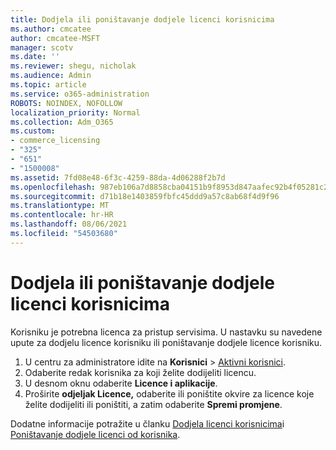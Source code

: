 ```yaml
---
title: Dodjela ili poništavanje dodjele licenci korisnicima
ms.author: cmcatee
author: cmcatee-MSFT
manager: scotv
ms.date: ''
ms.reviewer: shegu, nicholak
ms.audience: Admin
ms.topic: article
ms.service: o365-administration
ROBOTS: NOINDEX, NOFOLLOW
localization_priority: Normal
ms.collection: Adm_O365
ms.custom:
- commerce_licensing
- "325"
- "651"
- "1500008"
ms.assetid: 7fd08e48-6f3c-4259-88da-4d06288f2b7d
ms.openlocfilehash: 987eb106a7d8858cba04151b9f8953d847aafec92b4f05281c2bbde4edaf91e6
ms.sourcegitcommit: d71b18e1403859fbfc45ddd9a57c8ab68f4d9f96
ms.translationtype: MT
ms.contentlocale: hr-HR
ms.lasthandoff: 08/06/2021
ms.locfileid: "54503680"
---
```

# <a name="assign-or-unassign-licenses-to-users"></a>Dodjela ili poništavanje dodjele licenci korisnicima

Korisniku je potrebna licenca za pristup servisima. U nastavku su navedene upute za dodjelu licence korisniku ili poništavanje dodjele licence korisniku.
  
1. U centru za administratore idite na **Korisnici** \> [Aktivni korisnici](https://go.microsoft.com/fwlink/p/?linkid=834822).
2. Odaberite redak korisnika za koji želite dodijeliti licencu.
3. U desnom oknu odaberite **Licence i aplikacije**.
4. Proširite **odjeljak Licence,** odaberite ili poništite okvire za licence koje želite dodijeliti ili poništiti, a zatim odaberite **Spremi promjene**.

Dodatne informacije potražite u članku [Dodjela licenci korisnicima](/microsoft-365/admin/manage/assign-licenses-to-users)i [Poništavanje dodjele licenci od korisnika](/microsoft-365/admin/manage/remove-licenses-from-users).